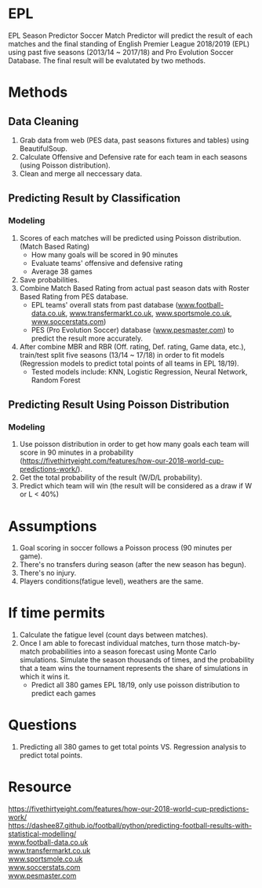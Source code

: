 # EPL
EPL Season Predictor
Soccer Match Predictor will predict the result of each matches and the final standing of English Premier League 2018/2019 (EPL) using past five seasons (2013/14 ~ 2017/18) and Pro Evolution Soccer Database.
The final result will be evalutated by two methods.

# Methods
## Data Cleaning
1. Grab data from web (PES data, past seasons fixtures and tables) using BeautifulSoup.
2. Calculate Offensive and Defensive rate for each team in each seasons (using Poisson distribution).
3. Clean and merge all neccessary data.
## Predicting Result by Classification
### Modeling
1. Scores of each matches will be predicted using Poisson distribution. (Match Based Rating)
    - How many goals will be scored in 90 minutes
    - Evaluate teams' offensive and defensive rating 
    - Average 38 games   
2. Save probabilities.
3. Combine Match Based Rating from actual past season dats with Roster Based Rating from PES database.
    - EPL teams' overall stats from past database (www.football-data.co.uk, www.transfermarkt.co.uk, www.sportsmole.co.uk, www.soccerstats.com)
    - PES (Pro Evolution Soccer) database (www.pesmaster.com) to predict the result more accurately.
4. After combine MBR and RBR (Off. rating, Def. rating, Game data, etc.), train/test split five seasons (13/14 ~ 17/18) in order to fit models (Regression models to predict total points of all teams in EPL 18/19).
    - Tested models include: KNN, Logistic Regression, Neural Network, Random Forest
## Predicting Result Using Poisson Distribution
### Modeling
1. Use poisson distribution in order to get how many goals each team will score in 90 minutes in a probability (https://fivethirtyeight.com/features/how-our-2018-world-cup-predictions-work/).
2. Get the total probability of the result (W/D/L probability).
3. Predict which team will win (the result will be considered as a draw if W or L < 40%)


# Assumptions
1. Goal scoring in soccer follows a Poisson process (90 minutes per game).
2. There's no transfers during season (after the new season has begun).
3. There's no injury.
4. Players conditions(fatigue level), weathers are the same.


# If time permits
1. Calculate the fatigue level (count days between matches).
2. Once I am able to forecast individual matches, turn those match-by-match probabilities into a season forecast using Monte Carlo simulations. Simulate the season thousands of times, and the probability that a team wins the tournament represents the share of simulations in which it wins it.
    - Predict all 380 games EPL 18/19, only use poisson distribution to predict each games

# Questions
1. Predicting all 380 games to get total points VS. Regression analysis to predict total points.

# Resource
https://fivethirtyeight.com/features/how-our-2018-world-cup-predictions-work/   
https://dashee87.github.io/football/python/predicting-football-results-with-statistical-modelling/  
www.football-data.co.uk   
www.transfermarkt.co.uk   
www.sportsmole.co.uk   
www.soccerstats.com   
www.pesmaster.com  
